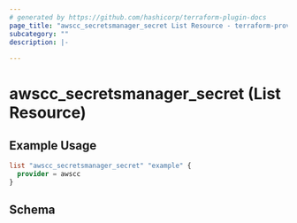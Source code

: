 ```yaml
---
# generated by https://github.com/hashicorp/terraform-plugin-docs
page_title: "awscc_secretsmanager_secret List Resource - terraform-provider-awscc"
subcategory: ""
description: |-
  
---
```


# awscc_secretsmanager_secret (List Resource)



## Example Usage

```terraform
list "awscc_secretsmanager_secret" "example" {
  provider = awscc
}
```

<!-- schema generated by tfplugindocs -->
## Schema
